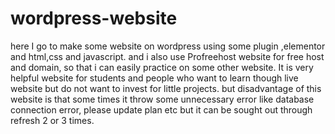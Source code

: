 # wordpress-website
here I go  to make some website on wordpress using some plugin ,elementor and html,css and javascript.
and i also use Profreehost website for free host and domain, so that i can easily practice on some other website.
It is very helpful website for students and people who want to learn though live website but do not want to invest for little projects.
but disadvantage of this website is that some times it throw some unnecessary error like database connection error,
please update plan etc but it can be sought out through refresh 2 or 3 times.
